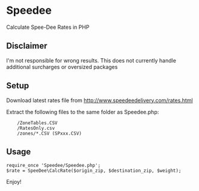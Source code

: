 Speedee
================
Calculate Spee-Dee Rates in PHP

Disclaimer
------------
I'm not responsible for wrong results. This does not currently handle additional surcharges or oversized packages

Setup
------------
Download latest rates file from http://www.speedeedelivery.com/rates.html

Extract the following files to the same folder as Speedee.php:

		/ZoneTables.CSV
		/RatesOnly.csv
		/zones/*.CSV (SPxxx.CSV)

Usage
------------
	require_once 'Speedee/Speedee.php';
	$rate = SpeeDee\CalcRate($origin_zip, $destination_zip, $weight);

Enjoy!
